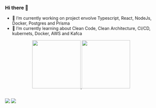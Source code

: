 ### Hi there 👋
- 🔭 I’m currently working on project envolve Typescript, React, NodeJs, Docker, Postgres and Prisma
- 🌱 I’m currently learning about Clean Code, Clean Architecture, CI/CD, kubernets, Docker, AWS and Kafca


<div align="center">
  <a href="https://github.com/bamachadu">
  <img height="160em" src="https://github-readme-stats.vercel.app/api?username=bamachadu&show_icons=true&theme=dark&include_all_commits=true&count_private=true"/>
  <img height="160em" src="https://github-readme-stats.vercel.app/api/top-langs/?username=bamachadu&layout=compact&langs_count=7&theme=dark"/>
</div>

  ##
  
<div> 
  <a href = "mailto:bamachadu@gmail.com"><img src="https://img.shields.io/badge/-Gmail-%23333?style=for-the-badge&logo=gmail&logoColor=white" target="_blank"></a>
  <a href="https://www.linkedin.com/in/breno-augusto-machado/" target="_blank"><img src="https://img.shields.io/badge/-LinkedIn-%230077B5?style=for-the-badge&logo=linkedin&logoColor=white" target="_blank"></a> 
</div>
